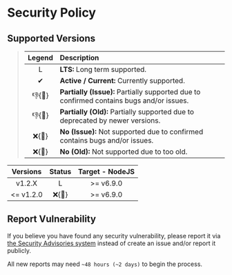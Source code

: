 # Security Policy

## Supported Versions

> | **Legend** | **Description** |
> |:-:|:--|
> | L | **LTS:** Long term supported. |
> | ✔ | **Active / Current:** Currently supported. |
> | 👎{🐛} | **Partially (Issue):** Partially supported due to confirmed contains bugs and/or issues. |
> | 👎{🧓} | **Partially (Old):** Partially supported due to deprecated by newer versions. |
> | ❌{🐛} | **No (Issue):** Not supported due to confirmed contains bugs and/or issues. |
> | ❌{🧓} | **No (Old):** Not supported due to too old. |

| **Versions** | **Status** | **Target - NodeJS** |
|:-:|:-:|:-:|
| v1.2.X | L | >= v6.9.0 | *N/A* |
| <= v1.2.0 | ❌{🧓} | >= v6.9.0 |

## Report Vulnerability

If you believe you have found any security vulnerability, please report it via [the Security Advisories system](https://github.com/hugoalh-studio/temperature-nodejs/security/advisories/new) instead of create an issue and/or report it publicly.

All new reports may need `~48 hours (~2 days)` to begin the process.
